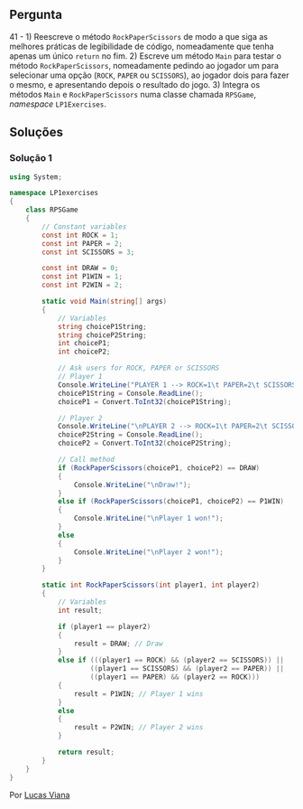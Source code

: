 ## Pergunta

41 - 1) Reescreve o método `RockPaperScissors` de modo a que siga as melhores
práticas de legibilidade de código, nomeadamente que tenha apenas um único
`return` no fim. 2) Escreve um método `Main` para testar o método
`RockPaperScissors`, nomeadamente pedindo ao jogador um para selecionar uma
opção (`ROCK`, `PAPER` ou `SCISSORS`), ao jogador dois para fazer o mesmo, e
apresentando depois o resultado do jogo. 3) Integra os métodos `Main` e
`RockPaperScissors` numa classe chamada `RPSGame`, _namespace_ `LP1Exercises`.

## Soluções

### Solução 1

```cs
using System;

namespace LP1exercises
{
    class RPSGame
    {
        // Constant variables 
        const int ROCK = 1;
        const int PAPER = 2;
        const int SCISSORS = 3;

        const int DRAW = 0;
        const int P1WIN = 1;
        const int P2WIN = 2;

        static void Main(string[] args)
        {
            // Variables
            string choiceP1String;
            string choiceP2String;
            int choiceP1;
            int choiceP2;

            // Ask users for ROCK, PAPER or SCISSORS
            // Player 1
            Console.WriteLine("PLAYER 1 --> ROCK=1\t PAPER=2\t SCISSORS=3\n Choose: ");
            choiceP1String = Console.ReadLine();
            choiceP1 = Convert.ToInt32(choiceP1String);

            // Player 2
            Console.WriteLine("\nPLAYER 2 --> ROCK=1\t PAPER=2\t SCISSORS=3\n Choose: ");
            choiceP2String = Console.ReadLine();
            choiceP2 = Convert.ToInt32(choiceP2String);

            // Call method
            if (RockPaperScissors(choiceP1, choiceP2) == DRAW)
            {
                Console.WriteLine("\nDraw!");
            }
            else if (RockPaperScissors(choiceP1, choiceP2) == P1WIN)
            {
                Console.WriteLine("\nPlayer 1 won!");
            }
            else
            {
                Console.WriteLine("\nPlayer 2 won!");
            }
        }

        static int RockPaperScissors(int player1, int player2)
        {
            // Variables
            int result;

            if (player1 == player2)
            {
                result = DRAW; // Draw
            }
            else if (((player1 == ROCK) && (player2 == SCISSORS)) ||
                    ((player1 == SCISSORS) && (player2 == PAPER)) ||
                    ((player1 == PAPER) && (player2 == ROCK)))
            {
                result = P1WIN; // Player 1 wins
            }
            else
            {
                result = P2WIN; // Player 2 wins
            }

            return result;
        }
    }
}
```

Por [Lucas Viana](https://github.com/LucasViana18)